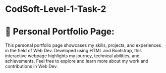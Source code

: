 # CodSoft-Level-1-Task-2
# 🚀 Personal Portfolio Page: 
This personal portfolio page showcases my skills, projects, and experiences in the field of Web Dev. Developed using HTML and Bootstrap, this interactive webpage highlights my journey, technical abilities, and achievements. Feel free to explore and learn more about my work and contributions in Web Dev.
